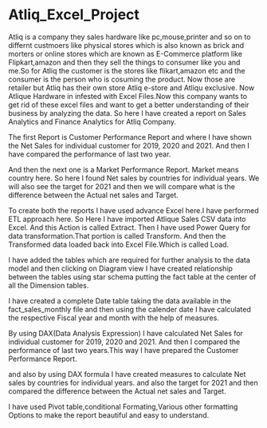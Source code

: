 # Atliq_Excel_Project

Atliq is a company they sales hardware like pc,mouse,printer and so on to differnt custmoers like physical stores which is also known as brick and morters or online stores which are known as E-Commerce platform like Flipkart,amazon and then they sell the things to consumer like you and me.So for Atliq the customer is the stores like flikart,amazon etc and the consumer is the person who is cosuming the product.
Now those are retailer but Atliq has their own store Atliq e-store and Atliqu exclusive.
Now Atlique Hardware in infested with Excel Files.Now this company wants to get rid of these excel files and want to get a better understanding of their business by analyzing the data.
So here I have created a report on Sales Analytics and Finance Analytics for Atliq Company.

The first Report is Customer Performance Report and where I have shown the Net Sales for individual customer for 2019, 2020 and 2021.
And then I have compared the performance of last two year.

And then the next one is a Market Performance Report. Market means country here.
So here I found Net sales by countries for individual years.
We will also see the target for 2021 and then we will compare  what is the difference between the Actual net sales and Target.

To create both the reports I have used advance Excel here.I have performed ETL approach here.
So Here I have imported Atlique Sales CSV data into Excel.
And this Action is called Extract.
Then I have used Power Query for data transformation.That portion is called Transform.
And then the Transformed data  loaded back into Excel File.Which is called Load.

I have added the tables which are required for further analysis to the data model and then clicking on Diagram view I have created relationship between the tables using star schema putting the fact table at the center of all the Dimension tables.

I have created a complete Date table taking the data available in the fact_sales_monthly file and then using the calender date I have calculated the respective Fiscal year and month with the help of measures.

By using DAX(Data Analysis Expression) I have calculated Net Sales for individual customer for 2019, 2020 and 2021.
And then I compared the performance of last two years.This way I have prepared the  Customer Performance Report.

and also by using DAX formula I have created measures to calculate Net sales by countries for individual years.
and also the target for 2021 and then compared the difference between the Actual net sales and Target.

I have used Pivot table,conditional Formating,Various other formatting Options to make the report beautiful and easy to understand.

